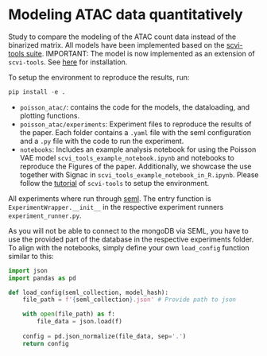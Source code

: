# Modeling ATAC data quantitatively
Study to compare the modeling of the ATAC count data instead of the binarized matrix. All models have been implemented based on the [scvi-tools suite](https://github.com/scverse/scvi-tools). IMPORTANT: The model is now implemented as an extension of `scvi-tools`. See [here](https://github.com/lauradmartens/scvi-tools) for installation.

To setup the environment to reproduce the results, run:
```python
pip install -e .
```

- `poisson_atac/`: contains the code for the models, the dataloading, and plotting functions.
- `poisson_atac/experiments`: Experiment files to reproduce the results of the paper. Each folder contains a `.yaml` file with the seml configuration and a `.py` file with the code to run the experiment.
- `notebooks`: Includes an example analysis notebook for using the Poisson VAE model `scvi_tools_example_notebook.ipynb` and notebooks to reproduce the Figures of the paper. Additionally, we showcase the use together with Signac in `scvi_tools_example_notebook_in_R.ipynb`. Please follow the [tutorial](https://docs.scvi-tools.org/en/stable/tutorials/notebooks/python_in_R.html) of `scvi-tools` to setup the environment. 
 
All experiments where run through [seml](https://github.com/TUM-DAML/seml).
The entry function is `ExperimentWrapper.__init__` in the respective experiment runners `experiment_runner.py`.

As you will not be able to connect to the mongoDB via SEML, you have to use the provided part of the database in the respective experiments folder. To align with the notebooks, simply define your own `load_config` function similar to this: 

```python
import json 
import pandas as pd

def load_config(seml_collection, model_hash):
    file_path = f'{seml_collection}.json' # Provide path to json

    with open(file_path) as f:
        file_data = json.load(f)
    
    config = pd.json_normalize(file_data, sep='.')
    return config
```

